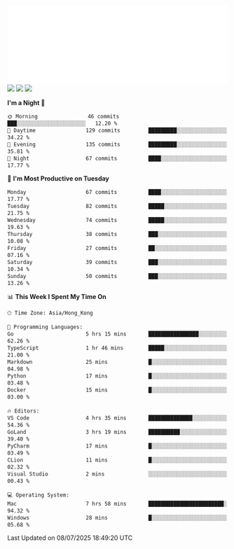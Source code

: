 <img src="./assets/header.svg" />
<img src="https://wakatime.com/share/@Shenley/f0f15f34-169b-42e7-828a-da14eca90966.svg" />
<img src="https://github-readme-stats.ykrazy.top/api/wakatime?username=shenley&langs_count=11&theme=transparent" />
<img src="https://github-readme-stats.ykrazy.top/api?username=shenlye&show_icons=true&include_all_commits=true&theme=transparent" />

<!--START_SECTION:waka-->
**I'm a Night 🦉** 

```text
🌞 Morning                46 commits          ███░░░░░░░░░░░░░░░░░░░░░░   12.20 % 
🌆 Daytime                129 commits         █████████░░░░░░░░░░░░░░░░   34.22 % 
🌃 Evening                135 commits         █████████░░░░░░░░░░░░░░░░   35.81 % 
🌙 Night                  67 commits          ████░░░░░░░░░░░░░░░░░░░░░   17.77 % 
```
📅 **I'm Most Productive on Tuesday** 

```text
Monday                   67 commits          ████░░░░░░░░░░░░░░░░░░░░░   17.77 % 
Tuesday                  82 commits          █████░░░░░░░░░░░░░░░░░░░░   21.75 % 
Wednesday                74 commits          █████░░░░░░░░░░░░░░░░░░░░   19.63 % 
Thursday                 38 commits          ███░░░░░░░░░░░░░░░░░░░░░░   10.08 % 
Friday                   27 commits          ██░░░░░░░░░░░░░░░░░░░░░░░   07.16 % 
Saturday                 39 commits          ███░░░░░░░░░░░░░░░░░░░░░░   10.34 % 
Sunday                   50 commits          ███░░░░░░░░░░░░░░░░░░░░░░   13.26 % 
```


📊 **This Week I Spent My Time On** 

```text
🕑︎ Time Zone: Asia/Hong_Kong

💬 Programming Languages: 
Go                       5 hrs 15 mins       ████████████████░░░░░░░░░   62.26 % 
TypeScript               1 hr 46 mins        █████░░░░░░░░░░░░░░░░░░░░   21.00 % 
Markdown                 25 mins             █░░░░░░░░░░░░░░░░░░░░░░░░   04.98 % 
Python                   17 mins             █░░░░░░░░░░░░░░░░░░░░░░░░   03.48 % 
Docker                   15 mins             █░░░░░░░░░░░░░░░░░░░░░░░░   03.00 % 

🔥 Editors: 
VS Code                  4 hrs 35 mins       ██████████████░░░░░░░░░░░   54.36 % 
GoLand                   3 hrs 19 mins       ██████████░░░░░░░░░░░░░░░   39.40 % 
PyCharm                  17 mins             █░░░░░░░░░░░░░░░░░░░░░░░░   03.49 % 
CLion                    11 mins             █░░░░░░░░░░░░░░░░░░░░░░░░   02.32 % 
Visual Studio            2 mins              ░░░░░░░░░░░░░░░░░░░░░░░░░   00.43 % 

💻 Operating System: 
Mac                      7 hrs 58 mins       ████████████████████████░   94.32 % 
Windows                  28 mins             █░░░░░░░░░░░░░░░░░░░░░░░░   05.68 % 
```


 Last Updated on 08/07/2025 18:49:20 UTC
<!--END_SECTION:waka-->
